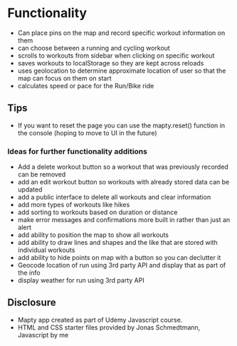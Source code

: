 # Functionality

- Can place pins on the map and record specific workout information on them
- can choose between a running and cycling workout
- scrolls to workouts from sidebar when clicking on specific workout
- saves workouts to localStorage so they are kept across reloads
- uses geolocation to determine approximate location of user so that the map can focus on them on start
- calculates speed or pace for the Run/Bike ride

## Tips

- If you want to reset the page you can use the mapty.reset() function in the console (hoping to move to UI in the future)

### Ideas for further functionality additions

- Add a delete workout button so a workout that was previously recorded can be removed
- add an edit workout button so workouts with already stored data can be updated
- add a public interface to delete all workouts and clear information
- add more types of workouts like hikes
- add sorting to workouts based on duration or distance
- make error messages and confirmations more built in rather than just an alert
- add ability to position the map to show all workouts
- add ability to draw lines and shapes and the like that are stored with individual workouts
- add ability to hide points on map with a button so you can declutter it
- Geocode location of run using 3rd party API and display that as part of the info
- display weather for run using 3rd party API

## Disclosure

- Mapty app created as part of Udemy Javascript course.
- HTML and CSS starter files provided by Jonas Schmedtmann, Javascript by me
